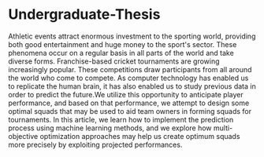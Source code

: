 # Undergraduate-Thesis
Athletic events attract enormous investment to the sporting world, providing both good entertainment and huge money to the sport's sector. These phenomena occur on a regular basis in all parts of the world and take diverse forms. Franchise-based cricket tournaments are growing increasingly popular. These competitions draw participants from all around the world who come to compete. As computer technology has enabled us to replicate the human brain, it has also enabled us to study previous data in order to predict the future.We utilize this opportunity to anticipate player performance, and based on that performance, we attempt to design some optimal squads that may be used to aid team owners in forming squads for tournaments. In this article, we learn how to implement the prediction process using machine learning methods, and we explore how multi-objective optimization approaches may help us create optimum squads more precisely by exploiting projected performances.
